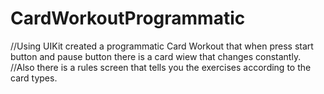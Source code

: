 # CardWorkoutProgrammatic

//Using UIKit created a programmatic Card Workout that when press start button and pause button there is a card wiew that changes constantly. 
//Also there is a rules screen  that tells you the exercises according to the  card types.
